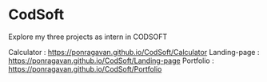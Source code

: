# CodSoft

Explore my three projects as intern in CODSOFT

Calculator : https://ponragavan.github.io/CodSoft/Calculator
Landing-page : https://ponragavan.github.io/CodSoft/Landing-page
Portfolio : https://ponragavan.github.io/CodSoft/Portfolio
